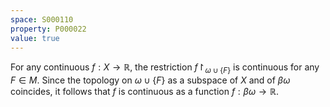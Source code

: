 ```yaml
---
space: S000110
property: P000022
value: true
---
```


For any continuous $f: X \to \mathbb{R}$, the restriction $f\restriction_{\omega\cup \{F\}}$ is continuous for any $F\in M$. Since the topology on $\omega\cup \{F\}$ as a subspace of $X$ and of $\beta \omega$ coincides, it follows that $f$ is continuous as a function $f:\beta\omega\to \mathbb{R}$. 
